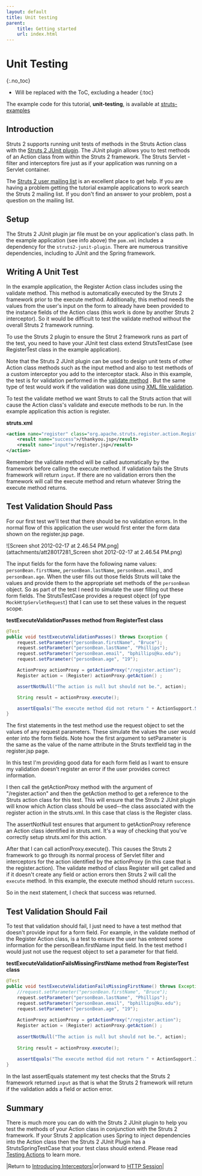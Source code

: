 ```yaml
---
layout: default
title: Unit testing
parent:
    title: Getting started
    url: index.html
---
```


# Unit Testing
{:.no_toc}

* Will be replaced with the ToC, excluding a header
{:toc}

The example code for this tutorial, **unit-testing**, is available at [struts-examples](https://github.com/apache/struts-examples)

## Introduction

Struts 2 supports running unit tests of methods in the Struts Action class with the [Struts 2 JUnit plugin](../plugins/junit/). 
The JUnit plugin allows you to test methods of an Action class from within the Struts 2 framework. The Struts Servlet 
-filter and interceptors fire just as if your application was running on a Servlet container.

The [Struts 2 user mailing list](http://struts.apache.org/mail.html) is an excellent place to get help. If you are having 
a problem getting the tutorial example applications to work search the Struts 2 mailing list. If you don't find an answer 
to your problem, post a question on the mailing list.

## Setup

The Struts 2 JUnit plugin jar file must be on your application's class path. In the example application (see info above) 
the `pom.xml` includes a dependency for the `struts2-junit-plugin`. There are numerous transitive dependencies, including 
to JUnit and the Spring framework.

## Writing A Unit Test

In the example application, the Register Action class includes using the validate method. This method is automatically 
executed by the Struts 2 framework prior to the execute method. Additionally, this method needs the values from the user's 
input on the form to already have been provided to the instance fields of the Action class (this work is done by another 
Struts 2 interceptor). So it would be difficult to test the validate method without the overall Struts 2 framework running.

To use the Struts 2 plugin to ensure the Strut 2 framework runs as part of the test, you need to have your JUnit test 
class extend StrutsTestCase (see RegisterTest class in the example application).

Note that the Struts 2 JUnit plugin can be used to design unit tests of other Action class methods such as the input method 
and also to test methods of a custom interceptor you add to the interceptor stack. Also in this example, the test is 
for validation performed in the [validate method](form-validation.html) . But the same type of test would work if the validation 
was done using [XML file validation](form-validation-using-xml.html).

To test the validate method we want Struts to call the Struts action that will cause the Action class's validate and execute 
methods to be run. In the example application this action is register.

**struts.xml**

```xml
<action name="register" class="org.apache.struts.register.action.Register" method="execute">
    <result name="success">/thankyou.jsp</result>
    <result name="input">/register.jsp</result>
</action>
```

Remember the validate method will be called automatically by the framework before calling the execute method. If validation 
fails the Struts framework will return `input`. If there are no validation errors then the framework will call the execute 
method and return whatever String the execute method returns.

## Test Validation Should Pass

For our first test we'll test that there should be no validation errors. In the normal flow of this application the user 
would first enter the form data shown on the register.jsp page.

![Screen shot 2012-02-17 at 2.46.54 PM.png](attachments/att28017281_Screen shot 2012-02-17 at 2.46.54 PM.png)

The input fields for the form have the following name values: `personBean.firstName`, `personBean.lastName`, 
`personBean.email`, and `personBean.age`. When the user fills out those fields Struts will take the values and provide 
them to the appropriate set methods of the `personBean` object. So as part of the test I need to simulate the user filling 
out these form fields. The StrutsTestCase provides a request object (of type `MockHttpServletRequest`) that I can use 
to set these values in the request scope.

**testExecuteValidationPasses method from RegisterTest class**

```java
@Test
public void testExecuteValidationPasses() throws Exception {
    request.setParameter("personBean.firstName", "Bruce");
    request.setParameter("personBean.lastName", "Phillips");
    request.setParameter("personBean.email", "bphillips@ku.edu");
    request.setParameter("personBean.age", "19");

    ActionProxy actionProxy = getActionProxy("/register.action");
    Register action = (Register) actionProxy.getAction() ;

    assertNotNull("The action is null but should not be.", action);

    String result = actionProxy.execute();

    assertEquals("The execute method did not return " + ActionSupport.SUCCESS + " but should have.", ActionSupport.SUCCESS, result);
}
```

The first statements in the test method use the request object to set the values of any request parameters. These simulate 
the values the user would enter into the form fields. Note how the first argument to setParameter is the same as the value 
of the name attribute in the Struts textfield tag in the register.jsp page.

In this test I'm providing good data for each form field as I want to ensure my validation doesn't register an error if 
the user provides correct information.

I then call the getActionProxy method with the argument of "/register.action" and then the getAction method to get a reference 
to the Struts action class for this test. This will ensure that the Struts 2 JUnit plugin will know which Action class 
should  be used--the class associated with the register action in the struts.xml. In this case that class is the Register class.

The assertNotNull test ensures that argument to getActionProxy reference an Action class identified in struts.xml. It's 
a way of checking that you've correctly setup struts.xml for this action.

After that I can call actionProxy.execute(). This causes the Struts 2 framework to go through its normal process of Servlet 
filter and interceptors for the action identified by the actionProxy (in this case that is the register.action). The validate 
method of class Register will get called and if it doesn't create any field or action errors then Struts 2 will call 
the `execute` method. In this example, the execute method should return `success`.

So in the next statement, I check that success was returned.

## Test Validation Should Fail

To test that validation should fail, I just need to have a test method that doesn't provide input for a form field. 
For example, in the validate method of the Register Action class, is a test to ensure the user has entered some information 
for the personBean.firstName input field. In the test method I would just not use the request object to set a parameter 
for that field.

**testExecuteValidationFailsMissingFirstName method from RegisterTest class**

```java
@Test
public void testExecuteValidationFailsMissingFirstName() throws Exception {
    //request.setParameter("personBean.firstName", "Bruce");
    request.setParameter("personBean.lastName", "Phillips");
    request.setParameter("personBean.email", "bphillips@ku.edu");
    request.setParameter("personBean.age", "19");
    
    ActionProxy actionProxy = getActionProxy("/register.action");
    Register action = (Register) actionProxy.getAction() ;
    
    assertNotNull("The action is null but should not be.", action);
    
    String result = actionProxy.execute();
    
    assertEquals("The execute method did not return " + ActionSupport.INPUT + " but should have.", ActionSupport.INPUT, result);
}
```

In the last assertEquals statement my test checks that the Struts 2 framework returned `input` as that is what the Struts 2 
framework will return if the validation adds a field or action error.

## Summary

There is much more you can do with the Struts 2 JUnit plugin to help you test the methods of your Action class in conjunction 
with the Struts 2 framework. If your Struts 2 application uses Spring to inject dependencies into the Action class then 
the Struts 2 JUnit Plugin has a StrutsSpringTestCase that your test class should extend. Please read [Testing Actions](../plugins/junit/) 
to learn more.

|Return to [Introducing Interceptors](introducing-interceptors.html)|or|onward to [HTTP Session](http-session.html)|
